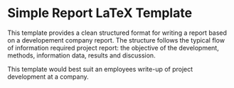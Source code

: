 # Simple Report LaTeX Template

This template provides a clean structured format for writing a report based on a developement company report. The structure follows the typical flow of information required project report: the objective of the development, methods, information data, results and discussion. 

This template would best suit an employees write-up of project development at a company.
